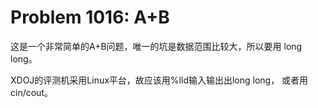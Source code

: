 # Problem 1016: A+B

这是一个非常简单的A+B问题，唯一的坑是数据范围比较大，所以要用
long long。

XDOJ的评测机采用Linux平台，故应该用%lld输入输出出long long，
或者用cin/cout。
